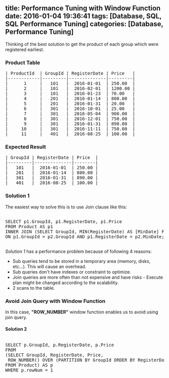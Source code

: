 title: Performance Tuning with Window Function
date: 2016-01-04 19:36:41
tags: [Database, SQL, SQL Performance Tuning]
categories: [Database, Performance Tuning]
---

Thinking of the best solution to get the product of each group which were registered earliest.

### Product Table

<pre class="brush: plain;">
| ProductId  | GroupId | RegisterDate | Price   |
|------------|---------|--------------|---------|
|      1     |   101   |  2016-01-01  | 250.00  |
|      2     |   101   |  2016-02-01  | 1200.00 |
|      3     |   101   |  2016-01-23  | 70.00   |
|      4     |   201   |  2016-01-14  | 800.00  |
|      5     |   201   |  2016-01-31  | 20.00   |
|      6     |   301   |  2016-10-01  | 25.00   |
|      7     |   301   |  2016-05-04  | 900.00  |
|      8     |   301   |  2016-12-01  | 750.00  |
|      9     |   301   |  2016-01-31  | 890.00  |
|     10     |   301   |  2016-11-11  | 750.00  |
|     11     |   401   |  2016-08-25  | 100.00  |
</pre>

### Expected Result

<pre class="brush: plain;">
| GroupId | RegisterDate | Price  |
|---------|--------------|--------|
|   101   |  2016-01-01  | 250.00 |
|   201   |  2016-01-14  | 800.00 |
|   301   |  2016-01-31  | 890.00 |
|   401   |  2016-08-25  | 100.00 |
</pre>

### Solution 1

The easiest way to solve this is to use Join clause like this:

<pre class="brush: sql;">

SELECT p1.GroupId, p1.RegisterDate, p1.Price
FROM Product AS p1
INNER JOIN (SELECT GroupId, MIN(RegisterDate) AS [MinDate] FROM Product GROUP BY GroupId) AS p2
ON p1.GroupId = p2.GroupId AND p1.RegisterDate = p2.MinDate;

</pre>

*Solution 1* has a performance problem because of following 4 reasons:

* Sub queries tend to be stored in a temporary area (memory, disks, etc...). This will cause an overhead.
* Sub queries don't have indexes or constraint to optimize.
* Join queries are more often than not expensive and have risks - Execute plan might be changed according to the scalability.
* 2 scans to the table.


### Avoid Join Query with Window Function

In this case, **"ROW_NUMBER"** window function enables us to avoid using join query. 

#### Solution 2

<pre class="brush: sql;">

SELECT p.GroupId, p.RegisterDate, p.Price
FROM 
(SELECT GroupId, RegisterDate, Price, 
 ROW_NUMBER() OVER (PARTITION BY GroupId ORDER BY RegisterDate) AS [rowNum]
FROM Product) AS p
WHERE p.rowNum = 1

</pre>





